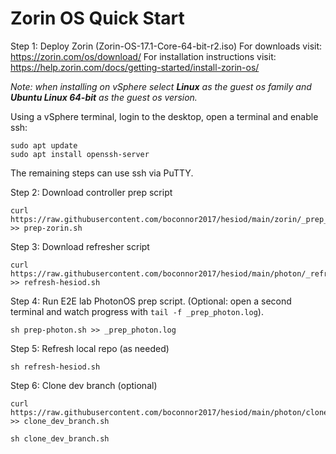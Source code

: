 # Zorin OS Quick Start
Step 1: Deploy Zorin (Zorin-OS-17.1-Core-64-bit-r2.iso)
For downloads visit: https://zorin.com/os/download/ 
For installation instructions visit: https://help.zorin.com/docs/getting-started/install-zorin-os/ 

*Note: when installing on vSphere select ***Linux*** as the guest os family and ***Ubuntu Linux 64-bit*** as the guest os version.*

Using a vSphere terminal, login to the desktop, open a terminal and enable ssh:
```
sudo apt update
sudo apt install openssh-server
```

The remaining steps can use ssh via PuTTY. 

Step 2: Download controller prep script 
```
curl https://raw.githubusercontent.com/boconnor2017/hesiod/main/zorin/_prep_zorin.sh >> prep-zorin.sh
```

Step 3: Download refresher script
```
curl https://raw.githubusercontent.com/boconnor2017/hesiod/main/photon/_refresh_photon.sh >> refresh-hesiod.sh
```

Step 4: Run E2E lab PhotonOS prep script. (Optional: open a second terminal and watch progress with `tail -f _prep_photon.log`).
```
sh prep-photon.sh >> _prep_photon.log
```

Step 5: Refresh local repo (as needed)
```
sh refresh-hesiod.sh
``` 

Step 6: Clone dev branch (optional)
```
curl https://raw.githubusercontent.com/boconnor2017/hesiod/main/photon/clone_dev_branch.sh >> clone_dev_branch.sh
```
```
sh clone_dev_branch.sh
```
